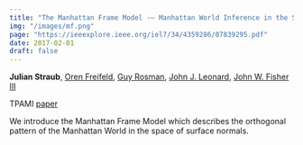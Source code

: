 ```yaml
---
title: "The Manhattan Frame Model -– Manhattan World Inference in the Space of Surface Normals"
img: "/images/mf.png"
page: "https://ieeexplore.ieee.org/iel7/34/4359286/07839295.pdf"
date: 2017-02-01
draft: false
---
```

**Julian Straub**, 
[Oren Freifeld](https://www.cs.bgu.ac.il/~orenfr), 
[Guy Rosman](https://people.csail.mit.edu/rosman), 
[John J. Leonard](https://meche.mit.edu/people/faculty/JLEONARD@MIT.EDU), 
[John W. Fisher III](https://sli.csail.mit.edu/people/johnfisher)

TPAMI 
[paper](https://ieeexplore.ieee.org/iel7/34/4359286/07839295.pdf)

We introduce the Manhattan Frame Model which describes the orthogonal pattern of the Manhattan World in the space of surface normals.
